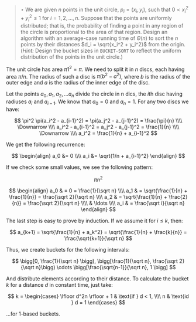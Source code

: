 > $\star$ We are given $n$ points in the unit circle, $p_i = (x_i, y_i)$, such
> that $0 < x_i^2 + y_i^2 \le 1$ for $i = 1, 2, \ldots, n$. Suppose that the
> points are uniformly distributed; that is, the probability of finding a point
> in any region of the circle is proportional to the area of that region.
> Design an algorithm with an average-case running time of $\Theta(n)$ to sort
> the $n$ points by their distances $d_i = \sqrt{x_i^2 + y_i^2}$ from the
> origin. (<i>Hint:</i> Design the bucket sizes in `BUCKET-SORT` to reflect the
> uniform distribution of the points in the unit circle.)

The unit circle has area $\pi 1^2 = \pi$. We need to split it in $n$ discs,
each having area $\pi / n$. The radius of such a disc is $\pi(b^2 - a^2)$,
where $b$ is the radius of the outer edge and $a$ is the radius of the inner
edge of the disc.

Let the points $a_0, a_1, a_2, \ldots a_n$ divide the circle in n dics, the
$i$th disc having radiuses $a_i$ and $a_{i-1}$. We know that $a_0 = 0$ and $a_n
= 1$. For any two discs we have:

$$ \pi^2 \pi(a_i^2 - a_{i-1}^2) = \pi(a_j^2 - a_{j-1}^2) = \frac{\pi}{n} \\\\
   \Downarrow \\\\
   a_i^2 - a_{i-1}^2 = a_j^2 - a_{j-1}^2 = \frac{1}{n} \\\\
   \Downarrow \\\\
   a_i^2 = \frac{1}{n} + a_{i-1}^2 $$

We get the following recurrence:

$$ \begin{align}
   a_0 &= 0 \\\\
   a_i &= \sqrt{1/n + a_{i-1}^2}
   \end{align} $$

If we check some small values, we see the following pattern:

$$ \pi n^2 $$

$$ \begin{align}
   a_0 & = 0 = \frac{1}{\sqrt n} \\\\
   a_1 & = \sqrt{\frac{1}{n} + \frac{1}{n}} = \frac{\sqrt 2}{\sqrt n} \\\\
   a_2 & = \sqrt{\frac{1}{n} + \frac{2}{n}} = \frac{\sqrt 2}{\sqrt n} \\\\
   & \ldots \\\\
   a_i & = \frac{\sqrt i}{\sqrt n}
   \end{align} $$

The last step is easy to prove by induction. If we assume it for $i \le k$, then:

$$ a_{k+1} = \sqrt{\frac{1}{n} + a_k^2}
           = \sqrt{\frac{1}{n} + \frac{k}{n}}
           = \frac{\sqrt{k+1}}{\sqrt n} $$

Thus, we create buckets for the following intervals:

$$ \bigg[0, \frac{1}{\sqrt n} \bigg),
   \bigg[\frac{1}{\sqrt n}, \frac{\sqrt 2}{\sqrt n}\bigg) \cdots
   \bigg[\frac{\sqrt{n-1}}{\sqrt n}, 1 \bigg] $$

And distribute elements according to their distance. To calculate the bucket
$k$ for a distance $d$ in constant time, just take:

$$ k = \begin{cases}
    \lfloor d^2n \rfloor + 1 & \text{if } d < 1, \\\\
    n & \text{id } d = 1
  \end{cases} $$

...for 1-based buckets.
